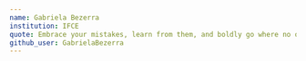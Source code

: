 ```yaml
---
name: Gabriela Bezerra 
institution: IFCE
quote: Embrace your mistakes, learn from them, and boldly go where no one has gone before
github_user: GabrielaBezerra
---
```


